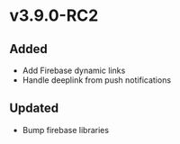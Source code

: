 # v3.9.0-RC2

## Added

- Add Firebase dynamic links
- Handle deeplink from push notifications

## Updated

- Bump firebase libraries
